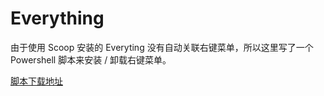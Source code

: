 # Everything

由于使用 Scoop 安装的 Everyting 没有自动关联右键菜单，所以这里写了一个 Powershell 脚本来安装 / 卸载右键菜单。

[脚本下载地址](software/everything/everything-context.ps1 ':ignore')
